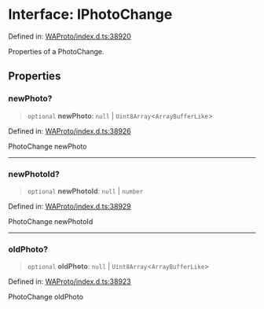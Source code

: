 # Interface: IPhotoChange

Defined in: [WAProto/index.d.ts:38920](https://github.com/Fokusdotid/bail/blob/c270ba4454f95d50cec87a9d90b03360fac7058e/WAProto/index.d.ts#L38920)

Properties of a PhotoChange.

## Properties

### newPhoto?

> `optional` **newPhoto**: `null` \| `Uint8Array`\<`ArrayBufferLike`\>

Defined in: [WAProto/index.d.ts:38926](https://github.com/Fokusdotid/bail/blob/c270ba4454f95d50cec87a9d90b03360fac7058e/WAProto/index.d.ts#L38926)

PhotoChange newPhoto

***

### newPhotoId?

> `optional` **newPhotoId**: `null` \| `number`

Defined in: [WAProto/index.d.ts:38929](https://github.com/Fokusdotid/bail/blob/c270ba4454f95d50cec87a9d90b03360fac7058e/WAProto/index.d.ts#L38929)

PhotoChange newPhotoId

***

### oldPhoto?

> `optional` **oldPhoto**: `null` \| `Uint8Array`\<`ArrayBufferLike`\>

Defined in: [WAProto/index.d.ts:38923](https://github.com/Fokusdotid/bail/blob/c270ba4454f95d50cec87a9d90b03360fac7058e/WAProto/index.d.ts#L38923)

PhotoChange oldPhoto
